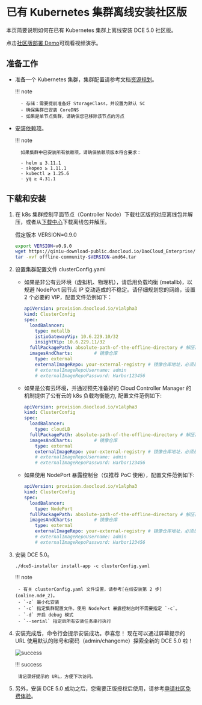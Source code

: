 # 已有 Kubernetes 集群离线安装社区版

本页简要说明如何在已有 Kubernetes 集群上离线安装 DCE 5.0 社区版。

点击[社区版部署 Demo](../../../videos/install.md)可观看视频演示。

## 准备工作

- 准备一个 Kubernetes 集群，集群配置请参考文档[资源规划](../resources.md)。

    !!! note

        - 存储：需要提前准备好 StorageClass，并设置为默认 SC
        - 确保集群已安装 CoreDNS
        - 如果是单节点集群，请确保您已移除该节点的污点

- [安装依赖项](../../install-tools.md)。

    !!! note

        如果集群中已安装所有依赖项，请确保依赖项版本符合要求：
        
        - helm ≥ 3.11.1
        - skopeo ≥ 1.11.1
        - kubectl ≥ 1.25.6
        - yq ≥ 4.31.1

## 下载和安装

1. 在 k8s 集群控制平面节点（Controller Node）下载社区版的对应离线包并解压，或者从[下载中心](../../../download/index.md)下载离线包并解压。

    假定版本 VERSION=0.9.0

    ```bash
    export VERSION=v0.9.0
    wget https://qiniu-download-public.daocloud.io/DaoCloud_Enterprise/dce5/offline-community-$VERSION-amd64.tar
    tar -xvf offline-community-$VERSION-amd64.tar
    ```

1. 设置集群配置文件 clusterConfig.yaml

    - 如果是非公有云环境（虚拟机、物理机），请启用负载均衡 (metallb)，以规避 NodePort 因节点 IP 变动造成的不稳定。请仔细规划您的网络，设置 2 个必要的 VIP，配置文件范例如下：

        ```yaml title="clusterConfig.yaml"
        apiVersion: provision.daocloud.io/v1alpha3
        kind: ClusterConfig
        spec:
          loadBalancer:
            type: metallb
            istioGatewayVip: 10.6.229.10/32
            insightVip: 10.6.229.11/32      
          fullPackagePath: absolute-path-of-the-offline-directory # 解压离线包后的路径
          imagesAndCharts:        # 镜像仓库
            type: external 
            externalImageRepo: your-external-registry # 镜像仓库地址，必须是 http 或者 https
            # externalImageRepoUsername: admin
            # externalImageRepoPassword: Harbor123456
        ```

    - 如果是公有云环境，并通过预先准备好的 Cloud Controller Manager 的机制提供了公有云的 k8s 负载均衡能力, 配置文件范例如下:

        ```yaml title="clusterConfig.yaml"
        apiVersion: provision.daocloud.io/v1alpha3
        kind: ClusterConfig
        spec:
          loadBalancer:
            type: cloudLB
          fullPackagePath: absolute-path-of-the-offline-directory # 解压离线包后的路径
          imagesAndCharts:        # 镜像仓库
            type: external 
            externalImageRepo: your-external-registry # 镜像仓库地址，必须是 http 或者 https
            # externalImageRepoUsername: admin
            # externalImageRepoPassword: Harbor123456
        ```

    - 如果使用 NodePort 暴露控制台（仅推荐 PoC 使用），配置文件范例如下:

        ```yaml title="clusterConfig.yaml"
        apiVersion: provision.daocloud.io/v1alpha3
        kind: ClusterConfig
        spec:
          loadBalancer:
            type: NodePort
          fullPackagePath: absolute-path-of-the-offline-directory # 解压离线包后的路径
          imagesAndCharts:        # 镜像仓库
            type: external 
            externalImageRepo: your-external-registry # 镜像仓库地址，必须是 http 或者 https
            # externalImageRepoUsername: admin
            # externalImageRepoPassword: Harbor123456
        ```

1. 安装 DCE 5.0。

    ```shell
    ./dce5-installer install-app -c clusterConfig.yaml
    ```

    !!! note

        - 有关 clusterConfig.yaml 文件设置，请参考[在线安装第 2 步](online.md#_2)。
        - `-z` 最小化安装
        - `-c` 指定集群配置文件。使用 NodePort 暴露控制台时不需要指定 `-c`。
        - `-d` 开启 debug 模式
        - `--serial` 指定后所有安装任务串行执行

1. 安装完成后，命令行会提示安装成功。恭喜您！
   现在可以通过屏幕提示的 URL 使用默认的账号和密码（admin/changeme）探索全新的 DCE 5.0 啦！

    ![success](https://docs.daocloud.io/daocloud-docs-images/docs/install/images/success.png)

    !!! success

        请记录好提示的 URL，方便下次访问。

1. 另外，安装 DCE 5.0 成功之后，您需要正版授权后使用，请参考[申请社区免费体验](../../../dce/license0.md)。
